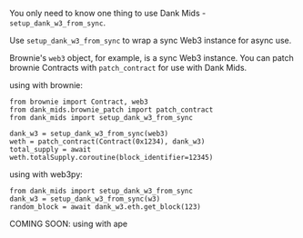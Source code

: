 You only need to know one thing to use Dank Mids - `setup_dank_w3_from_sync`.

Use `setup_dank_w3_from_sync` to wrap a sync Web3 instance for async use.

Brownie's `web3` object, for example, is a sync Web3 instance. You can patch brownie Contracts with `patch_contract` for use with Dank Mids.

using with brownie:
```
from brownie import Contract, web3
from dank_mids.brownie_patch import patch_contract
from dank_mids import setup_dank_w3_from_sync

dank_w3 = setup_dank_w3_from_sync(web3)
weth = patch_contract(Contract(0x1234), dank_w3)
total_supply = await weth.totalSupply.coroutine(block_identifier=12345)
```

using with web3py:
```
from dank_mids import setup_dank_w3_from_sync
dank_w3 = setup_dank_w3_from_sync(w3)
random_block = await dank_w3.eth.get_block(123)
```

COMING SOON:
using with ape
